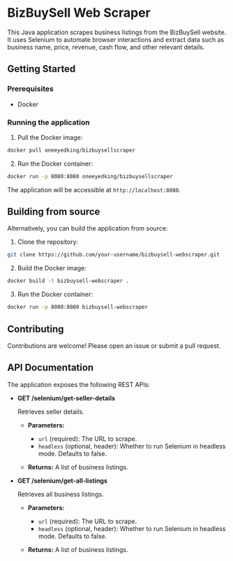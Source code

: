 # BizBuySell Web Scraper

This Java application scrapes business listings from the BizBuySell website. It uses Selenium to automate browser interactions and extract data such as business name, price, revenue, cash flow, and other relevant details.

## Getting Started

### Prerequisites

* Docker

### Running the application

1. Pull the Docker image:

```bash
docker pull oneeyedking/bizbuysellscraper
```

2. Run the Docker container:

```bash
docker run -p 8080:8080 oneeyedking/bizbuysellscraper
```

The application will be accessible at `http://localhost:8080`.

## Building from source

Alternatively, you can build the application from source:

1. Clone the repository:

```bash
git clone https://github.com/your-username/bizbuysell-webscraper.git
```

2. Build the Docker image:

```bash
docker build -t bizbuysell-webscraper .
```

3. Run the Docker container:

```bash
docker run -p 8080:8080 bizbuysell-webscraper
```

## Contributing

Contributions are welcome! Please open an issue or submit a pull request.

## API Documentation

The application exposes the following REST APIs:

* **GET /selenium/get-seller-details**

    Retrieves seller details.

    * **Parameters:**
        * `url` (required): The URL to scrape.
        * `headless` (optional, header): Whether to run Selenium in headless mode. Defaults to false.

    * **Returns:** A list of business listings.


* **GET /selenium/get-all-listings**

    Retrieves all business listings.

    * **Parameters:**
        * `url` (required): The URL to scrape.
        * `headless` (optional, header): Whether to run Selenium in headless mode. Defaults to false.

    * **Returns:** A list of business listings.

